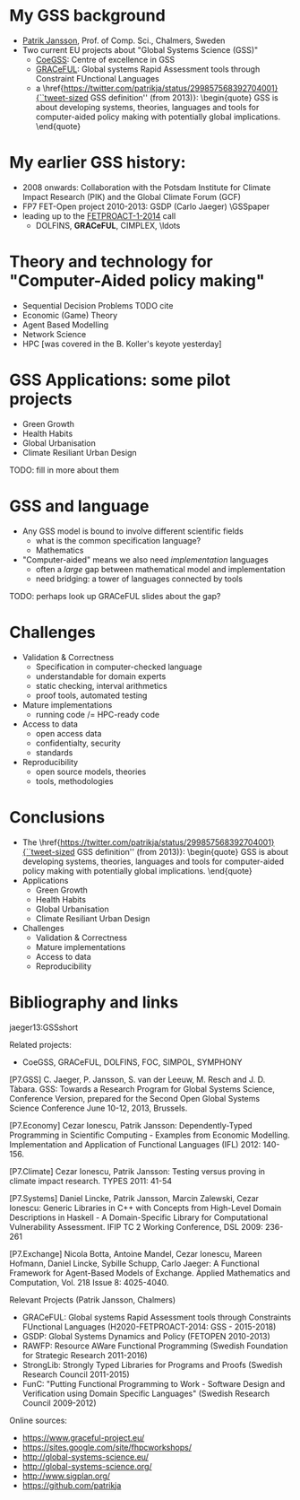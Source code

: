 # My GSS background

* [Patrik Jansson](https://www.chalmers.se/en/staff/Pages/patrik-jansson.aspx), Prof. of Comp. Sci., Chalmers, Sweden
* Two current EU projects about "Global Systems Science (GSS)"
    * [CoeGSS](http://www.CoeGSS.eu/): Centre of excellence in GSS
    * [GRACeFUL](http://www.GRACeFUL-project.eu/): Global systems Rapid Assessment tools through Constraint FUnctional Languages
    * a \href{https://twitter.com/patrikja/status/299857568392704001}{``tweet-sized GSS definition'' (from 2013)}:
\begin{quote}
GSS is about developing systems, theories, languages and tools for
computer-aided policy making with potentially global implications.
\end{quote}

# My earlier GSS history:

* 2008 onwards: Collaboration with the Potsdam Institute for Climate Impact Research (PIK) and the Global Climate Forum (GCF)
* FP7 FET-Open project 2010-2013: GSDP (Carlo Jaeger) \GSSpaper
* leading up to the [FETPROACT-1-2014](http://cordis.europa.eu/programme/rcn/665162_en.html) call
    * DOLFINS, **GRACeFUL**, CIMPLEX, \ldots

# Theory and technology for "Computer-Aided policy making"

* Sequential Decision Problems TODO cite
* Economic (Game) Theory
* Agent Based Modelling
* Network Science
* HPC [was covered in the B. Koller's keyote yesterday]

# GSS Applications: some pilot projects

* Green Growth
* Health Habits
* Global Urbanisation
* Climate Resiliant Urban Design

TODO: fill in more about them

# GSS and language

* Any GSS model is bound to involve different scientific fields
    * what is the common specification language?
    * Mathematics
* "Computer-aided" means we also need *implementation* languages
    * often a *large* gap between mathematical model and implementation
    * need bridging: a tower of languages connected by tools

TODO: perhaps look up GRACeFUL slides about the gap?

# Challenges

* Validation & Correctness
    * Specification in computer-checked language
    * understandable for domain experts
    * static checking, interval arithmetics
    * proof tools, automated testing
* Mature implementations
    * running code /= HPC-ready code
* Access to data
    * open access data
    * confidentialty, security
    * standards
* Reproducibility
    * open source models, theories
    * tools, methodologies

# Conclusions

* The \href{https://twitter.com/patrikja/status/299857568392704001}{``tweet-sized GSS definition'' (from 2013)}:
\begin{quote}
GSS is about developing systems, theories, languages and tools for
computer-aided policy making with potentially global implications.
\end{quote}
* Applications
    * Green Growth
    * Health Habits
    * Global Urbanisation
    * Climate Resiliant Urban Design
* Challenges
    * Validation & Correctness
    * Mature implementations
    * Access to data
    * Reproducibility

# Bibliography and links

jaeger13:GSSshort

Related projects:

* CoeGSS, GRACeFUL, DOLFINS, FOC, SIMPOL, SYMPHONY


[P7.GSS] C. Jaeger, P. Jansson, S. van der Leeuw, M. Resch and J. D. Tàbara. GSS: Towards a Research Program for Global Systems Science, Conference Version, prepared for the Second Open Global Systems Science Conference June 10-12, 2013, Brussels.

[P7.Economy] Cezar Ionescu, Patrik Jansson: Dependently-Typed Programming in Scientific Computing - Examples from Economic Modelling. Implementation and Application of Functional Languages (IFL) 2012: 140-156.

[P7.Climate] Cezar Ionescu, Patrik Jansson: Testing versus proving in climate impact research.  TYPES 2011: 41-54

[P7.Systems] Daniel Lincke, Patrik Jansson, Marcin Zalewski, Cezar Ionescu: Generic Libraries in C++ with Concepts from High-Level Domain Descriptions in Haskell - A Domain-Specific Library for Computational Vulnerability Assessment. IFIP TC 2 Working Conference, DSL 2009: 236-261

[P7.Exchange] Nicola Botta, Antoine Mandel, Cezar Ionescu, Mareen Hofmann, Daniel Lincke, Sybille Schupp, Carlo Jaeger: A Functional Framework for Agent-Based Models of Exchange.  Applied Mathematics and Computation, Vol. 218 Issue 8: 4025-4040.

Relevant Projects (Patrik Jansson, Chalmers)
* GRACeFUL: Global systems Rapid Assessment tools through Constraints FUnctional Languages (H2020-FETPROACT-2014: GSS - 2015-2018)
* GSDP: Global Systems Dynamics and Policy (FETOPEN 2010-2013)
* RAWFP: Resource AWare Functional Programming (Swedish Foundation for Strategic Research 2011-2016)
* StrongLib: Strongly Typed Libraries for Programs and Proofs (Swedish Research Council 2011-2015)
* FunC: "Putting Functional Programming to Work - Software Design and Verification using Domain Specific Languages" (Swedish Research Council 2009-2012)

Online sources:
* https://www.graceful-project.eu/
* https://sites.google.com/site/fhpcworkshops/
* http://global-systems-science.eu/
* http://global-systems-science.org/
* http://www.sigplan.org/
* https://github.com/patrikja
